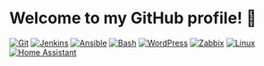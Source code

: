 # Welcome to my GitHub profile! 👋

[![Git](https://img.shields.io/badge/-Git-141414?style=flat&logo=git)](https://git-scm.com/)
[![Jenkins](https://img.shields.io/badge/-Jenkins-141414?style=flat&logo=jenkins)](https://www.jenkins.io/)
[![Ansible](https://img.shields.io/badge/-Ansible-141414?style=flat&logo=ansible)](https://www.ansible.com/)
[![Bash](https://img.shields.io/badge/-Bash-141414?style=flat&logo=gnubash)](https://www.gnu.org/software/bash/)
[![WordPress](https://img.shields.io/badge/-WordPress-141414?style=flat&logo=wordpress)](https://wordpress.org/)
[![Zabbix](https://img.shields.io/badge/-Zabbix-141414?style=flat)](https://www.zabbix.com/)
[![Linux](https://img.shields.io/badge/-Linux-141414?style=flat&logo=linux)](https://www.kernel.org/)
[![Home Assistant](https://img.shields.io/badge/-Home%20Assistant-141414?style=flat&logo=home-assistant)](https://www.home-assistant.io/)
